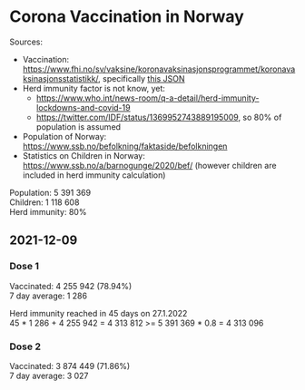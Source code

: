 # Corona Vaccination in Norway

Sources:

- Vaccination: <https://www.fhi.no/sv/vaksine/koronavaksinasjonsprogrammet/koronavaksinasjonsstatistikk/>, specifically [this JSON](https://www.fhi.no/api/chartdata/api/99119)
- Herd immunity factor is not know, yet:
  - <https://www.who.int/news-room/q-a-detail/herd-immunity-lockdowns-and-covid-19>
  - <https://twitter.com/IDF/status/1369952743889195009>, so 80% of population is assumed
- Population of Norway: <https://www.ssb.no/befolkning/faktaside/befolkningen>
- Statistics on Children in Norway: https://www.ssb.no/a/barnogunge/2020/bef/ (however children are included in herd immunity calculation)

Population: 5 391 369  
Children: 1 118 608  
Herd immunity: 80%  

## 2021-12-09

### Dose 1

Vaccinated: 4 255 942 (78.94%)  
7 day average: 1 286

Herd immunity reached in 45 days on 27.1.2022  
45 * 1 286 + 4 255 942 = 4 313 812 >= 5 391 369 * 0.8 = 4 313 096

### Dose 2

Vaccinated: 3 874 449 (71.86%)  
7 day average: 3 027

